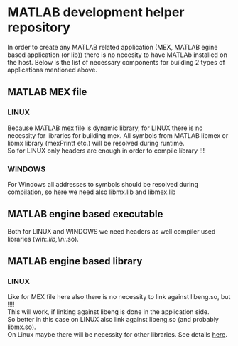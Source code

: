 # MATLAB development helper repository  
  
In order to create any MATLAB related application (MEX, MATLAB egine based application (or lib)) there is no necesity 
to have MATLAb installed on the host. Below is the list of necessary components for building 2 types of applications 
mentioned above.  
  
## MATLAB MEX file  
  
### LINUX  
Because MATLAB mex file is dynamic library, for LINUX there is no necessity for libraries for 
building mex. All symbols from MATLAB libmex or libmx library (mexPrintf etc.) will be resolved during runtime.  
So for LINUX only headers are enough in order to compile library !!!  
  
### WINDOWS  
For Windows all addresses to symbols should be resolved during compilation, so here we need also libmx.lib and libmex.lib  
  

## MATLAB engine based executable  
Both for LINUX and WINDOWS we need headers as well compiler used libraries (win:*.lib,lin:*.so).  
  

## MATLAB engine based library  
  
### LINUX  
Like for MEX file here also there is no necessity to link against libeng.so, but !!!!  
This will work, if linking against libeng is done in the application side.  
So better in this case on LINUX also link against libeng.so (and probably libmx.so).  
On Linux maybe there will be necessity for other libraries. See details 
[here](https://github.com/davitkalantaryan/matlabdev/blob/master/prj/common/common_qt/matlab_matrix_common.pri). 
